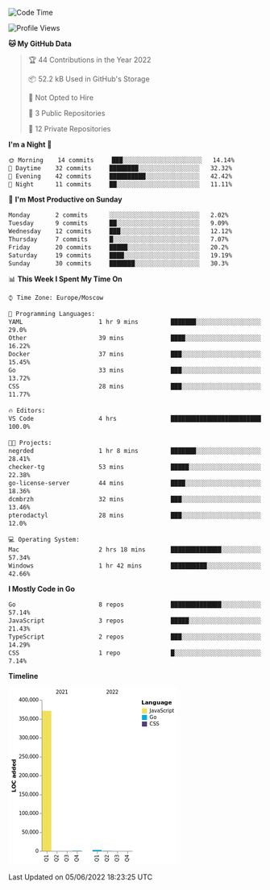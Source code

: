 <!--START_SECTION:waka-->
![Code Time](http://img.shields.io/badge/Code%20Time-322%20hrs%2013%20mins-blue)

![Profile Views](http://img.shields.io/badge/Profile%20Views-0-blue)

**🐱 My GitHub Data** 

> 🏆 44 Contributions in the Year 2022
 > 
> 📦 52.2 kB Used in GitHub's Storage 
 > 
> 🚫 Not Opted to Hire
 > 
> 📜 3 Public Repositories 
 > 
> 🔑 12 Private Repositories  
 > 
**I'm a Night 🦉** 

```text
🌞 Morning    14 commits     ███░░░░░░░░░░░░░░░░░░░░░░   14.14% 
🌆 Daytime    32 commits     ████████░░░░░░░░░░░░░░░░░   32.32% 
🌃 Evening    42 commits     ██████████░░░░░░░░░░░░░░░   42.42% 
🌙 Night      11 commits     ██░░░░░░░░░░░░░░░░░░░░░░░   11.11%

```
📅 **I'm Most Productive on Sunday** 

```text
Monday       2 commits      ░░░░░░░░░░░░░░░░░░░░░░░░░   2.02% 
Tuesday      9 commits      ██░░░░░░░░░░░░░░░░░░░░░░░   9.09% 
Wednesday    12 commits     ███░░░░░░░░░░░░░░░░░░░░░░   12.12% 
Thursday     7 commits      █░░░░░░░░░░░░░░░░░░░░░░░░   7.07% 
Friday       20 commits     █████░░░░░░░░░░░░░░░░░░░░   20.2% 
Saturday     19 commits     ████░░░░░░░░░░░░░░░░░░░░░   19.19% 
Sunday       30 commits     ███████░░░░░░░░░░░░░░░░░░   30.3%

```


📊 **This Week I Spent My Time On** 

```text
⌚︎ Time Zone: Europe/Moscow

💬 Programming Languages: 
YAML                     1 hr 9 mins         ███████░░░░░░░░░░░░░░░░░░   29.0% 
Other                    39 mins             ████░░░░░░░░░░░░░░░░░░░░░   16.22% 
Docker                   37 mins             ███░░░░░░░░░░░░░░░░░░░░░░   15.45% 
Go                       33 mins             ███░░░░░░░░░░░░░░░░░░░░░░   13.72% 
CSS                      28 mins             ███░░░░░░░░░░░░░░░░░░░░░░   11.77%

🔥 Editors: 
VS Code                  4 hrs               █████████████████████████   100.0%

🐱‍💻 Projects: 
negrded                  1 hr 8 mins         ███████░░░░░░░░░░░░░░░░░░   28.41% 
checker-tg               53 mins             █████░░░░░░░░░░░░░░░░░░░░   22.38% 
go-license-server        44 mins             ████░░░░░░░░░░░░░░░░░░░░░   18.36% 
dcmbrzh                  32 mins             ███░░░░░░░░░░░░░░░░░░░░░░   13.46% 
pterodactyl              28 mins             ███░░░░░░░░░░░░░░░░░░░░░░   12.0%

💻 Operating System: 
Mac                      2 hrs 18 mins       ██████████████░░░░░░░░░░░   57.34% 
Windows                  1 hr 42 mins        ██████████░░░░░░░░░░░░░░░   42.66%

```

**I Mostly Code in Go** 

```text
Go                       8 repos             ██████████████░░░░░░░░░░░   57.14% 
JavaScript               3 repos             █████░░░░░░░░░░░░░░░░░░░░   21.43% 
TypeScript               2 repos             ███░░░░░░░░░░░░░░░░░░░░░░   14.29% 
CSS                      1 repo              █░░░░░░░░░░░░░░░░░░░░░░░░   7.14%

```


**Timeline**

![Chart not found](https://raw.githubusercontent.com/jeezft/jeezft/main/charts/bar_graph.png) 


 Last Updated on 05/06/2022 18:23:25 UTC
<!--END_SECTION:waka-->
